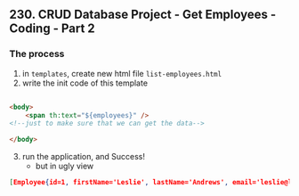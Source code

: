 ## 230. CRUD Database Project - Get Employees - Coding - Part 2

### The process 
1. in `templates`, create new html file `list-employees.html`
2. write the init code of this template 

```html

<body>
    <span th:text="${employees}" />
<!--just to make sure that we can get the data-->

</body>
```
3. run the application, and Success! 
   * but in ugly view 
```json
[Employee{id=1, firstName='Leslie', lastName='Andrews', email='leslie@luv2code.com'}, Employee{id=2, firstName='Emma', lastName='Baumgarten', email='emma@luv2code.com'}, Employee{id=3, firstName='Avani', lastName='Gupta', email='avani@luv2code.com'}, Employee{id=4, firstName='Yuri', lastName='Petrov', email='yuri@luv2code.com'}, Employee{id=5, firstName='Juan', lastName='Vega', email='juan@luv2code.com'}]
```
